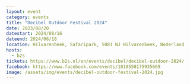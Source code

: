 ```yaml
---
layout: event
category: events
title: "Decibel Outdoor Festival 2024"
date: 2023/08/20
datestart: 2024/08/16
dateend: 2024/08/18
location: Hilvarenbeek, Safaripark, 5081 NJ Hilvarenbeek, Nederland
hosts:
  - b2s
tickets: https://www.b2s.nl/en/events/decibel/decibel-outdoor-2024/
facebook: https://www.facebook.com/events/1018558175935669
image: /assets/img/events/decibel-outdoor-festival-2024.jpg
---
```

